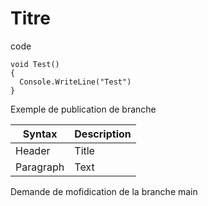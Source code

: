 # Titre

code
```
void Test()
{
  Console.WriteLine("Test")
}
```


Exemple de publication de branche


| Syntax | Description |
| ----------- | ----------- |
| Header | Title |
| Paragraph | Text |

Demande de mofidication de la branche main